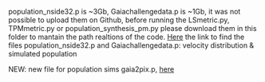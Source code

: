  population_nside32.p is ~3Gb, Gaiachallengedata.p is ~1Gb, it was not possible to upload them on Github, before running the LSmetric.py, TPMmetric.py or population_synthesis_pm.py please download them in this folder to mantain the path realtions of the code. [Here](https://www.dropbox.com/home/GaiaChallengeData_MW_velocitydist%26sim_population) the link to find the files population_nside32.p and Gaiachallengedata.p: velocity distribution & simulated population
 
 NEW: new file for population sims gaia2pix.p, [here](https://drive.google.com/file/d/10MjoqkJKpITVTPLkRrEBIIv9rGr9oZgh/view?usp=sharing)
